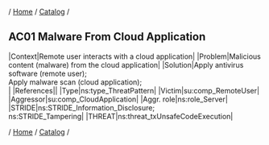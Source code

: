 / [Home](/acctp/) / [Catalog](/acctp/catalog/) /

## AC01 Malware From Cloud Application

|Context|Remote user interacts with a cloud application|
|Problem|Malicious content (malware) from the cloud application|
|Solution|Apply antivirus software (remote user);<br /> Apply malware scan (cloud application);<br />|
|References||
|Type|ns:type_ThreatPattern|
|Victim|su:comp_RemoteUser|
|Aggressor|su:comp_CloudApplication|
|Aggr. role|ns:role_Server|
|STRIDE|ns:STRIDE_Information_Disclosure;<br /> ns:STRIDE_Tampering|
|THREAT|ns:threat_txUnsafeCodeExecution|

/ [Home](/acctp/) / [Catalog](/acctp/catalog/) /
